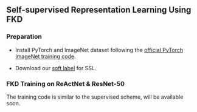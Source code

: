 ## Self-supervised Representation Learning Using FKD



### Preparation

- Install PyTorch and ImageNet dataset following the [official PyTorch ImageNet training code](https://github.com/pytorch/examples/tree/master/imagenet).

- Download our [soft label](http://zhiqiangshen.com/projects/FKD/index.html) for SSL. 


### FKD Training on ReActNet & ResNet-50

The training code is similar to the supervised scheme, will be available soon.


